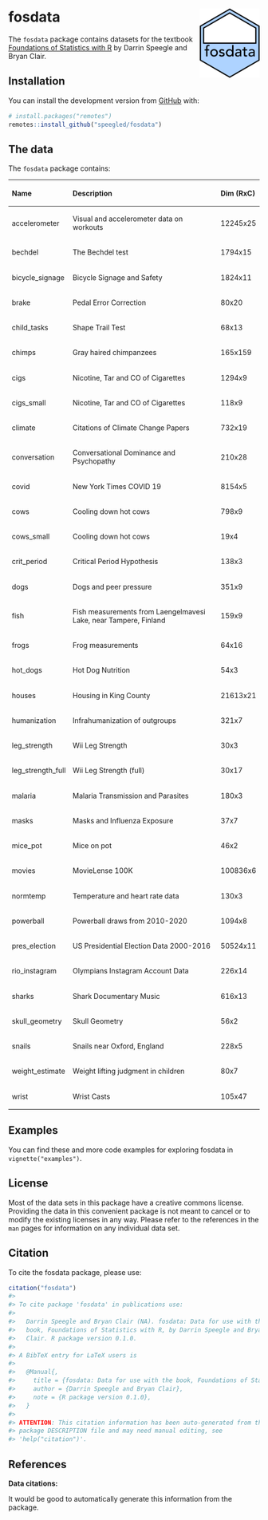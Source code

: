 
<!-- README.md is generated from README.Rmd. Please edit that file -->

# fosdata <a href='https://github.com/speegled/fosdata'><img src='man/figures/fosdata.png' align="right" height="138.5" /></a>

<!-- badges: start -->

<!-- badges: end -->

The `fosdata` package contains datasets for the textbook [Foundations of
Statistics with R](https://mathstat.slu.edu/~speegle/_book/) by Darrin
Speegle and Bryan Clair.

## Installation

<!--You can install the released version of fosdata from [CRAN](https://CRAN.R-project.org) with:
``` r
install.packages("fosdata")
```
-->

You can install the development version from
[GitHub](https://github.com/) with:

``` r
# install.packages("remotes")
remotes::install_github("speegled/fosdata")
```

## The data

The `fosdata` package contains:

<table>

<thead>

<tr>

<th style="text-align:left;">

Name

</th>

<th style="text-align:left;">

Description

</th>

<th style="text-align:left;">

Dim (RxC)

</th>

</tr>

</thead>

<tbody>

<tr>

<td style="text-align:left;">

accelerometer

</td>

<td style="text-align:left;">

Visual and accelerometer data on workouts

</td>

<td style="text-align:left;">

12245x25

</td>

</tr>

<tr>

<td style="text-align:left;">

bechdel

</td>

<td style="text-align:left;">

The Bechdel test

</td>

<td style="text-align:left;">

1794x15

</td>

</tr>

<tr>

<td style="text-align:left;">

bicycle\_signage

</td>

<td style="text-align:left;">

Bicycle Signage and Safety

</td>

<td style="text-align:left;">

1824x11

</td>

</tr>

<tr>

<td style="text-align:left;">

brake

</td>

<td style="text-align:left;">

Pedal Error Correction

</td>

<td style="text-align:left;">

80x20

</td>

</tr>

<tr>

<td style="text-align:left;">

child\_tasks

</td>

<td style="text-align:left;">

Shape Trail Test

</td>

<td style="text-align:left;">

68x13

</td>

</tr>

<tr>

<td style="text-align:left;">

chimps

</td>

<td style="text-align:left;">

Gray haired chimpanzees

</td>

<td style="text-align:left;">

165x159

</td>

</tr>

<tr>

<td style="text-align:left;">

cigs

</td>

<td style="text-align:left;">

Nicotine, Tar and CO of Cigarettes

</td>

<td style="text-align:left;">

1294x9

</td>

</tr>

<tr>

<td style="text-align:left;">

cigs\_small

</td>

<td style="text-align:left;">

Nicotine, Tar and CO of Cigarettes

</td>

<td style="text-align:left;">

118x9

</td>

</tr>

<tr>

<td style="text-align:left;">

climate

</td>

<td style="text-align:left;">

Citations of Climate Change Papers

</td>

<td style="text-align:left;">

732x19

</td>

</tr>

<tr>

<td style="text-align:left;">

conversation

</td>

<td style="text-align:left;">

Conversational Dominance and Psychopathy

</td>

<td style="text-align:left;">

210x28

</td>

</tr>

<tr>

<td style="text-align:left;">

covid

</td>

<td style="text-align:left;">

New York Times COVID 19

</td>

<td style="text-align:left;">

8154x5

</td>

</tr>

<tr>

<td style="text-align:left;">

cows

</td>

<td style="text-align:left;">

Cooling down hot cows

</td>

<td style="text-align:left;">

798x9

</td>

</tr>

<tr>

<td style="text-align:left;">

cows\_small

</td>

<td style="text-align:left;">

Cooling down hot cows

</td>

<td style="text-align:left;">

19x4

</td>

</tr>

<tr>

<td style="text-align:left;">

crit\_period

</td>

<td style="text-align:left;">

Critical Period Hypothesis

</td>

<td style="text-align:left;">

138x3

</td>

</tr>

<tr>

<td style="text-align:left;">

dogs

</td>

<td style="text-align:left;">

Dogs and peer pressure

</td>

<td style="text-align:left;">

351x9

</td>

</tr>

<tr>

<td style="text-align:left;">

fish

</td>

<td style="text-align:left;">

Fish measurements from Laengelmavesi Lake, near Tampere, Finland

</td>

<td style="text-align:left;">

159x9

</td>

</tr>

<tr>

<td style="text-align:left;">

frogs

</td>

<td style="text-align:left;">

Frog measurements

</td>

<td style="text-align:left;">

64x16

</td>

</tr>

<tr>

<td style="text-align:left;">

hot\_dogs

</td>

<td style="text-align:left;">

Hot Dog Nutrition

</td>

<td style="text-align:left;">

54x3

</td>

</tr>

<tr>

<td style="text-align:left;">

houses

</td>

<td style="text-align:left;">

Housing in King County

</td>

<td style="text-align:left;">

21613x21

</td>

</tr>

<tr>

<td style="text-align:left;">

humanization

</td>

<td style="text-align:left;">

Infrahumanization of outgroups

</td>

<td style="text-align:left;">

321x7

</td>

</tr>

<tr>

<td style="text-align:left;">

leg\_strength

</td>

<td style="text-align:left;">

Wii Leg Strength

</td>

<td style="text-align:left;">

30x3

</td>

</tr>

<tr>

<td style="text-align:left;">

leg\_strength\_full

</td>

<td style="text-align:left;">

Wii Leg Strength (full)

</td>

<td style="text-align:left;">

30x17

</td>

</tr>

<tr>

<td style="text-align:left;">

malaria

</td>

<td style="text-align:left;">

Malaria Transmission and Parasites

</td>

<td style="text-align:left;">

180x3

</td>

</tr>

<tr>

<td style="text-align:left;">

masks

</td>

<td style="text-align:left;">

Masks and Influenza Exposure

</td>

<td style="text-align:left;">

37x7

</td>

</tr>

<tr>

<td style="text-align:left;">

mice\_pot

</td>

<td style="text-align:left;">

Mice on pot

</td>

<td style="text-align:left;">

46x2

</td>

</tr>

<tr>

<td style="text-align:left;">

movies

</td>

<td style="text-align:left;">

MovieLense 100K

</td>

<td style="text-align:left;">

100836x6

</td>

</tr>

<tr>

<td style="text-align:left;">

normtemp

</td>

<td style="text-align:left;">

Temperature and heart rate data

</td>

<td style="text-align:left;">

130x3

</td>

</tr>

<tr>

<td style="text-align:left;">

powerball

</td>

<td style="text-align:left;">

Powerball draws from 2010-2020

</td>

<td style="text-align:left;">

1094x8

</td>

</tr>

<tr>

<td style="text-align:left;">

pres\_election

</td>

<td style="text-align:left;">

US Presidential Election Data 2000-2016

</td>

<td style="text-align:left;">

50524x11

</td>

</tr>

<tr>

<td style="text-align:left;">

rio\_instagram

</td>

<td style="text-align:left;">

Olympians Instagram Account Data

</td>

<td style="text-align:left;">

226x14

</td>

</tr>

<tr>

<td style="text-align:left;">

sharks

</td>

<td style="text-align:left;">

Shark Documentary Music

</td>

<td style="text-align:left;">

616x13

</td>

</tr>

<tr>

<td style="text-align:left;">

skull\_geometry

</td>

<td style="text-align:left;">

Skull Geometry

</td>

<td style="text-align:left;">

56x2

</td>

</tr>

<tr>

<td style="text-align:left;">

snails

</td>

<td style="text-align:left;">

Snails near Oxford, England

</td>

<td style="text-align:left;">

228x5

</td>

</tr>

<tr>

<td style="text-align:left;">

weight\_estimate

</td>

<td style="text-align:left;">

Weight lifting judgment in children

</td>

<td style="text-align:left;">

80x7

</td>

</tr>

<tr>

<td style="text-align:left;">

wrist

</td>

<td style="text-align:left;">

Wrist Casts

</td>

<td style="text-align:left;">

105x47

</td>

</tr>

</tbody>

</table>

## Examples

You can find these and more code examples for exploring fosdata in
`vignette("examples")`.

## License

Most of the data sets in this package have a creative commons license.
Providing the data in this convenient package is not meant to cancel or
to modify the existing licenses in any way. Please refer to the
references in the `man` pages for information on any individual data
set.

## Citation

To cite the fosdata package, please use:

``` r
citation("fosdata")
#> 
#> To cite package 'fosdata' in publications use:
#> 
#>   Darrin Speegle and Bryan Clair (NA). fosdata: Data for use with the
#>   book, Foundations of Statistics with R, by Darrin Speegle and Bryan
#>   Clair. R package version 0.1.0.
#> 
#> A BibTeX entry for LaTeX users is
#> 
#>   @Manual{,
#>     title = {fosdata: Data for use with the book, Foundations of Statistics with R, by Darrin Speegle and Bryan Clair},
#>     author = {Darrin Speegle and Bryan Clair},
#>     note = {R package version 0.1.0},
#>   }
#> 
#> ATTENTION: This citation information has been auto-generated from the
#> package DESCRIPTION file and may need manual editing, see
#> 'help("citation")'.
```

## References

**Data citations:**

It would be good to automatically generate this information from the
package.

<!---
This code gets close:
thefile <- help(chimps,package="fosdata")
parsedfile <- parse_Rd(thefile$path)
Rd2latex(parsedfile)

Maybe I can adapt Rd2list on this page:
https://stackoverflow.com/questions/8918753/r-help-page-as-object

-->
